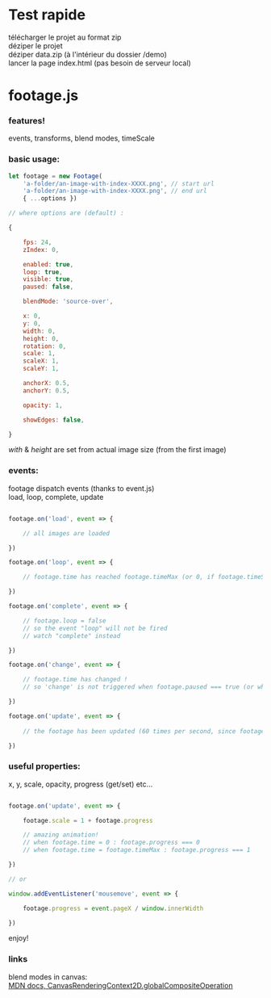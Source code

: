 # Test rapide

télécharger le projet au format zip  
déziper le projet  
déziper data.zip (à l'intérieur du dossier /demo)  
lancer la page index.html (pas besoin de serveur local)  

# footage.js
### features!

events, transforms, blend modes, timeScale

### basic usage:

```javascript
let footage = new Footage(
	'a-folder/an-image-with-index-XXXX.png', // start url
	'a-folder/an-image-with-index-XXXX.png', // end url
	{ ...options })

// where options are (default) :

{

	fps: 24, 
	zIndex: 0,

	enabled: true,
	loop: true,
	visible: true,
	paused: false,

	blendMode: 'source-over',

	x: 0,
	y: 0,
	width: 0,
	height: 0,
	rotation: 0,
	scale: 1,
	scaleX: 1,
	scaleY: 1,

	anchorX: 0.5,
	anchorY: 0.5,

	opacity: 1,

	showEdges: false,

}
```

_with_ & _height_ are set from actual image size (from the first image)

### events:

footage dispatch events (thanks to event.js)  
load, loop, complete, update

```javascript

footage.on('load', event => {

	// all images are loaded

})

footage.on('loop', event => {

	// footage.time has reached footage.timeMax (or 0, if footage.timeScale < 0)

})

footage.on('complete', event => {

	// footage.loop = false
	// so the event "loop" will not be fired
	// watch "complete" instead

})

footage.on('change', event => {

	// footage.time has changed !
	// so 'change' is not triggered when footage.paused === true (or when footage.timeScale === 0, or when the footage is complete etc.)

})

footage.on('update', event => {
	
	// the footage has been updated (60 times per second, since footage.enabled === true)

})

```

### useful properties: 

x, y, scale, opacity, progress (get/set) etc...

```javascript

footage.on('update', event => {

	footage.scale = 1 + footage.progress

	// amazing animation!
	// when footage.time = 0 : footage.progress === 0
	// when footage.time = footage.timeMax : footage.progress === 1

})

// or

window.addEventListener('mousemove', event => {

	footage.progress = event.pageX / window.innerWidth

})

```

enjoy!

### links

blend modes in canvas:  
[MDN docs, CanvasRenderingContext2D.globalCompositeOperation](https://developer.mozilla.org/en-US/docs/Web/API/CanvasRenderingContext2D/globalCompositeOperation)